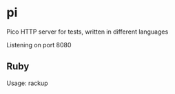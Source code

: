 # pi
Pico HTTP server for tests, written in different languages

Listening on port 8080


## Ruby
Usage: rackup



